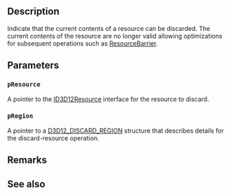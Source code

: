 ## Description

Indicate that the current contents of a resource can be discarded. The current contents of the resource are no longer valid allowing optimizations for subsequent operations such as [ResourceBarrier](https://learn.microsoft.com/windows/win32/api/d3d12video/nf-d3d12video-id3d12videodecodecommandlist-discardresource).

## Parameters

### `pResource`

A pointer to the [ID3D12Resource](https://learn.microsoft.com/windows/win32/api/d3d12/nn-d3d12-id3d12resource) interface for the resource to discard.

### `pRegion`

A pointer to a [D3D12_DISCARD_REGION](https://learn.microsoft.com/windows/win32/api/d3d12/ns-d3d12-d3d12_discard_region) structure that describes details for the discard-resource operation.

## Remarks

## See also